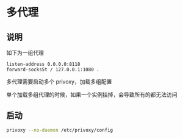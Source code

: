 # 多代理

## 说明

如下为一组代理

```config
listen-address 0.0.0.0:8118
forward-socks5t / 127.0.0.1:1080 .
```

多代理需要启动多个 privoxy，加载多组配置

单个加载多组代理的时候，如果一个实例挂掉，会导致所有的都无法访问

## 启动

```sh
privoxy --no-daemon /etc/privoxy/config
```

